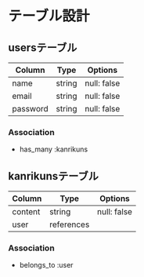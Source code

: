 # テーブル設計

## usersテーブル

| Column     | Type   | Options     |
| ---------- | ------ | ----------- |
| name       | string | null: false |
| email      | string | null: false |
| password   | string | null: false |


### Association
- has_many :kanrikuns


## kanrikunsテーブル

| Column    | Type       | Options     |
| --------- | ---------- | ----------- |
| content   | string     | null: false |
| user      | references |             |


### Association
- belongs_to :user